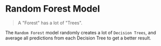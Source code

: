 # Random Forest Model
> A "Forest" has a lot of "Trees".

The `Random Forest` model randomly creates a lot of `Decision Trees`, and average all predictions from each Decision Tree to get a better result.

